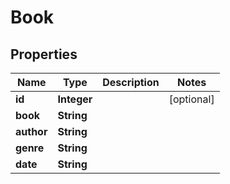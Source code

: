 

# Book

## Properties

Name | Type | Description | Notes
------------ | ------------- | ------------- | -------------
**id** | **Integer** |  |  [optional]
**book** | **String** |  | 
**author** | **String** |  | 
**genre** | **String** |  | 
**date** | **String** |  | 



